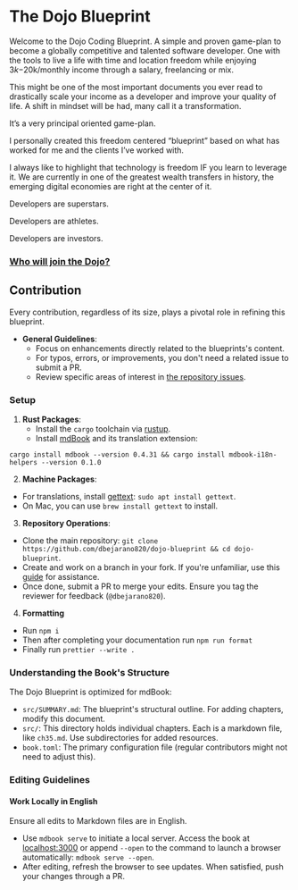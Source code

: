 # The Dojo Blueprint
Welcome to the Dojo Coding Blueprint. A simple and proven game-plan to become a globally competitive and talented software developer. One with the tools to live a life with time and location freedom while enjoying $3k-$20k/monthly income through a salary, freelancing or mix.

This might be one of the most important documents you ever read to drastically scale your income as a developer and improve your quality of life. A shift in mindset will be had, many call it a transformation.

It’s a very principal oriented game-plan.

I personally created this freedom centered “blueprint” based on what has worked for me and the clients I’ve worked with. 

I always like to highlight that technology is freedom IF you learn to leverage it. We are currently in one of the greatest wealth transfers in history, the emerging digital economies are right at the center of it. 

Developers are superstars. 

Developers are athletes.

Developers are investors.

### [Who will join the Dojo?](https://blueprint.dojo.io)



## Contribution

Every contribution, regardless of its size, plays a pivotal role in refining this blueprint.

- **General Guidelines**:
  - Focus on enhancements directly related to the blueprints's content.
  - For typos, errors, or improvements, you don't need a related issue to submit a PR.
  - Review specific areas of interest in [the repository issues](https://github.com/dbejarano820/dojo-blueprint/issues).

### Setup

1. **Rust Packages**:
   - Install the `cargo` toolchain via [rustup](https://rustup.rs/).
   - Install [mdBook](https://rust-lang.github.io/mdBook/guide/installation.html) and its translation extension:

```shell
cargo install mdbook --version 0.4.31 && cargo install mdbook-i18n-helpers --version 0.1.0
```

2. **Machine Packages**:

- For translations, install [gettext](https://www.gnu.org/software/gettext/): `sudo apt install gettext`.
- On Mac, you can use `brew install gettext` to install.

3. **Repository Operations**:

- Clone the main repository: `git clone https://github.com/dbejarano820/dojo-blueprint && cd dojo-blueprint`.
- Create and work on a branch in your fork. If you're unfamiliar, use this [guide](https://akrabat.com/the-beginners-guide-to-contributing-to-a-github-project/) for assistance.
- Once done, submit a PR to merge your edits. Ensure you tag the reviewer for feedback (`@dbejarano820`).

4. **Formatting**

- Run `npm i`
- Then after completing your documentation run `npm run format`
- Finally run `prettier --write .`

### Understanding the Book's Structure

The Dojo Blueprint is optimized for mdBook:

- `src/SUMMARY.md`: The blueprint's structural outline. For adding chapters, modify this document.
- `src/`: This directory holds individual chapters. Each is a markdown file, like `ch35.md`. Use subdirectories for added resources.
- `book.toml`: The primary configuration file (regular contributors might not need to adjust this).

### Editing Guidelines

#### Work Locally in English

Ensure all edits to Markdown files are in English.

- Use `mdbook serve` to initiate a local server. Access the book at [localhost:3000](http://localhost:3000) or append `--open` to the command to launch a browser automatically: `mdbook serve --open`.
- After editing, refresh the browser to see updates. When satisfied, push your changes through a PR.

<!-- #### Translations

Targeting a global readership, this book will undergo translations over time.

- **Initial Version Always in English**: Always write files in the `src` directory in English. This consistency allows for smooth auto-translation.
- **Translation Process**:
- Launch a local server for the intended language, e.g., `./translations.sh es`. Without specifying a language, only English translations get extracted.
- Modify the translation file of interest, like `po/es.po`. Tools like [poedit](https://poedit.net/) can be beneficial.
- Commit changes only in the `po/xx.po` file. When opening a PR, start with the prefix `i18n`.

The translation work is inspired from [Comprehensive Rust repository](https://github.com/google/comprehensive-rust/blob/main/TRANSLATIONS.md). -->

<!-- ##### Initiating a New Translation

For starting translations in a new language:

- Employ `./translations.sh new xx`, replacing `xx` with your language code. This action generates a language file.
- For updating the `xx.po` file, use `./translations.sh xx`.
- Avoid the above command if the `xx.po` file already exists (which means you are not initiating a new translation). -->
